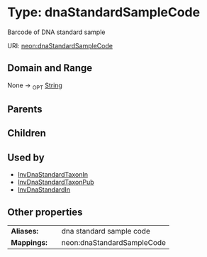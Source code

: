 
# Type: dnaStandardSampleCode


Barcode of DNA standard sample

URI: [neon:dnaStandardSampleCode](https://data.neonscience.org/dnaStandardSampleCode)


## Domain and Range

None ->  <sub>OPT</sub> [String](types/String.md)

## Parents


## Children


## Used by

 * [InvDnaStandardTaxonIn](InvDnaStandardTaxonIn.md)
 * [InvDnaStandardTaxonPub](InvDnaStandardTaxonPub.md)
 * [InvDnaStandardIn](InvDnaStandardIn.md)

## Other properties

|  |  |  |
| --- | --- | --- |
| **Aliases:** | | dna standard sample code |
| **Mappings:** | | neon:dnaStandardSampleCode |

